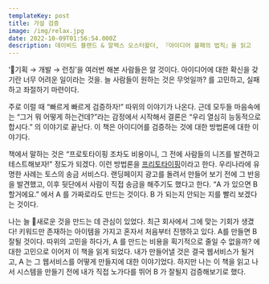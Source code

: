 ```yaml
---
templateKey: post
title: 가설 검증
image: /img/relax.jpg
date: 2022-10-09T01:56:54.000Z
description: 데이비드 블랜드 & 알렉스 오스터왈더, 『아이디어 불패의 법칙』을 읽고
---
```


‘기획 → 개발 → 런칭’을 여러번 해본 사람들은 알 것이다. 아이디어에 대한 확신을 갖기란 너무 어려운 일이라는 것을. 늘 사람들이 원하는 것은 무엇일까? 를 고민하고, 실패하고 좌절하기 마련이다.

주로 이럴 때 “빠르게 빠르게 검증하자!” 따위의 이야기가 나온다. 근데 모두들 마음속에는  “그거 뭐 어떻게 하는건데?”라는 감정에서 시작해서 결론은 “우리 열심히 능동적으로 합시다.” 의 이야기로 끝난다. 이 책은 아이디어를 검증하는 것에 대한 방법론에 대한 이야기다.

책에서 말하는 것은 “프로토타이핑 조차도 비용이니, 그 전에 사람들의 니즈를 발견하고 테스트해보자!” 정도가 되겠다. 이런 방법론을 [프리토타이핑](https://www.pretotyping.org/)이라고 한다. 우리나라에 유명한 사례는 토스의 송금 서비스다. 랜딩페이지 광고를 돌려서 만들어 보기 전에 그 반응을 발견했고, 이후 뒷단에서 사람이 직접 송금을 해주기도 했다고 한다. “A 가 있으면 B 할거에요.” 에서 A 를 가짜로라도 만드는 것이다. B 가 되는지 안되는 지를 빨리 보겠다는 것이다.

나는 늘 새로운 것을 만드는 데 관심이 있었다. 최근 회사에서 그에 맞는 기회가 생겼다! 키워드만 존재하는 아이템을 가지고 혼자서 처음부터 진행하고 있다. A를 만들면 B 잘될 것이다. 따위의 고민을 하다가, A 를 만드는 비용을 획기적으로 줄일 수 없을까? 에 대한 고민으로 이어저 이 책을 읽게 되었다. 내가 만들어낼 것은 결국 웹서비스가 될거고, A 는 그 웹서비스를 어떻게 만들지에 대한 이야기었다. 하지만 나는 이 책을 읽고 나서 시스템을 만들기 전에 내가 직접 노가다를 뛰어 B 가 잘될지 검증해보기로 했다.

